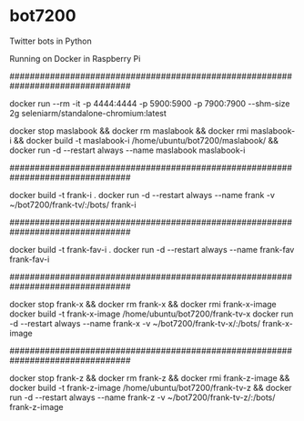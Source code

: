# bot7200
Twitter bots in Python

Running on Docker in Raspberry Pi

################################################################################

docker run --rm -it -p 4444:4444 -p 5900:5900 -p 7900:7900 --shm-size 2g seleniarm/standalone-chromium:latest

docker stop maslabook && docker rm maslabook && docker rmi maslabook-i && docker build -t maslabook-i /home/ubuntu/bot7200/maslabook/ && docker run -d --restart always --name maslabook maslabook-i

################################################################################

docker build -t frank-i .
docker run -d --restart always --name frank -v ~/bot7200/frank-tv/:/bots/ frank-i

################################################################################

docker build -t frank-fav-i .
docker run -d --restart always --name frank-fav frank-fav-i

################################################################################

docker stop frank-x && docker rm frank-x && docker rmi frank-x-image
docker build -t frank-x-image /home/ubuntu/bot7200/frank-tv-x
docker run -d --restart always --name frank-x -v ~/bot7200/frank-tv-x/:/bots/ frank-x-image

################################################################################

docker stop frank-z && docker rm frank-z && docker rmi frank-z-image && docker build -t frank-z-image /home/ubuntu/bot7200/frank-tv-z && docker run -d --restart always --name frank-z -v ~/bot7200/frank-tv-z/:/bots/ frank-z-image
